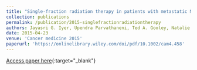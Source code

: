```yaml
---
title: "Single-fraction radiation therapy in patients with metastatic Merkel cell carcinoma"
collection: publications
permalink: /publication/2015-singlefractionradiationtherapy
authors: Jayasri G. Iyer, Upendra Parvathaneni, Ted A. Gooley, Natalie J. Miller, Elan Markowitz, Astrid Blom, Christopher W. Lewis, Ryan F. Doumani, Kaushik Parvathaneni, Austin M. Anderson, Andrew Bestick, Jing Liao, Gregory M. Kane, Shailender Bhatia, Kelly G. Paulson, Paul Nghiem
date: 2015-04-23
venue: 'Cancer medicine 2015'
paperurl: 'https://onlinelibrary.wiley.com/doi/pdf/10.1002/cam4.458'
---
```

[Access paper here](https://onlinelibrary.wiley.com/doi/pdf/10.1002/cam4.458){:target="_blank"}
